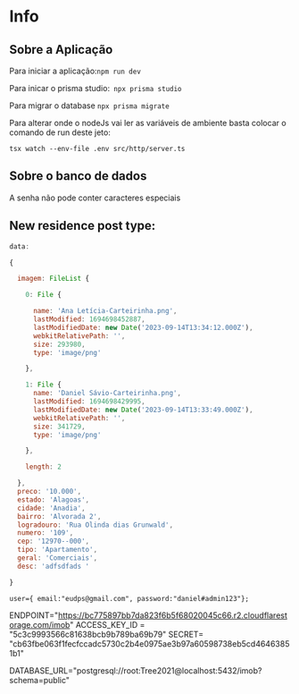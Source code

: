 # Info

## Sobre a Aplicação

Para iniciar a aplicação:`npm run dev`

Para inicar o prisma studio:` npx prisma studio`

Para migrar o database `npx prisma migrate`

Para alterar onde o nodeJs vai ler as variáveis de ambiente basta colocar o comando de run deste jeto:

`tsx watch --env-file .env src/http/server.ts`

## Sobre o banco de dados

A senha não pode conter caracteres especiais

## New residence post type:

```javascript
data:

{

  imagem: FileList {

    0: File {

      name: 'Ana Letícia-Carteirinha.png',
      lastModified: 1694698452887,
      lastModifiedDate: new Date('2023-09-14T13:34:12.000Z'),
      webkitRelativePath: '',
      size: 293980,
      type: 'image/png'

    },

    1: File {
      name: 'Daniel Sávio-Carteirinha.png',
      lastModified: 1694698429995,
      lastModifiedDate: new Date('2023-09-14T13:33:49.000Z'),
      webkitRelativePath: '',
      size: 341729,
      type: 'image/png'

    },

    length: 2

  },
  preco: '10.000',
  estado: 'Alagoas',
  cidade: 'Anadia',
  bairro: 'Alvorada 2',
  logradouro: 'Rua Olinda dias Grunwald',
  numero: '109',
  cep: '12970--000',
  tipo: 'Apartamento',
  geral: 'Comerciais',
  desc: 'adfsdfads '

}
```

`user={ email:"eudps@gmail.com", password:"daniel#admin123"};`

ENDPOINT="https://bc775897bb7da823f6b5f68020045c66.r2.cloudflarestorage.com/imob"
ACCESS_KEY_ID = "5c3c9993566c81638bcb9b789ba69b79"
SECRET= "cb63fbe063f1fecfccadc5730c2b4e0975ae3b97a60598738eb5cd46463851b1"

DATABASE_URL="postgresql://root:Tree2021@localhost:5432/imob?schema=public"
